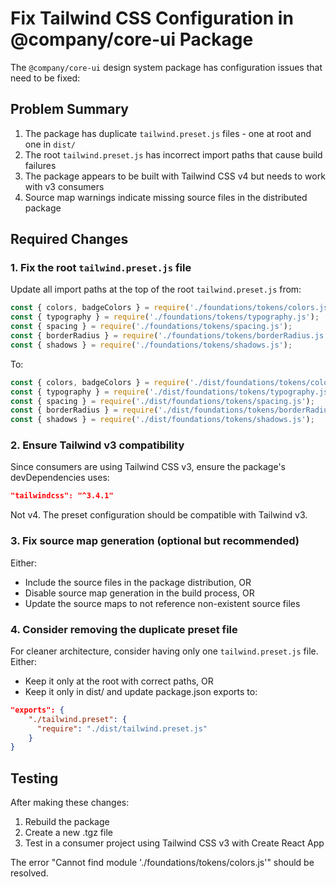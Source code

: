 # Fix Tailwind CSS Configuration in @company/core-ui Package

The `@company/core-ui` design system package has configuration issues that need to be fixed:

## Problem Summary

1. The package has duplicate `tailwind.preset.js` files - one at root and one in `dist/`
2. The root `tailwind.preset.js` has incorrect import paths that cause build failures
3. The package appears to be built with Tailwind CSS v4 but needs to work with v3 consumers
4. Source map warnings indicate missing source files in the distributed package

## Required Changes

### 1. Fix the root `tailwind.preset.js` file

Update all import paths at the top of the root `tailwind.preset.js` from:

```javascript
const { colors, badgeColors } = require('./foundations/tokens/colors.js');
const { typography } = require('./foundations/tokens/typography.js');
const { spacing } = require('./foundations/tokens/spacing.js');
const { borderRadius } = require('./foundations/tokens/borderRadius.js');
const { shadows } = require('./foundations/tokens/shadows.js');
```

To:

```javascript
const { colors, badgeColors } = require('./dist/foundations/tokens/colors.js');
const { typography } = require('./dist/foundations/tokens/typography.js');
const { spacing } = require('./dist/foundations/tokens/spacing.js');
const { borderRadius } = require('./dist/foundations/tokens/borderRadius.js');
const { shadows } = require('./dist/foundations/tokens/shadows.js');
```

### 2. Ensure Tailwind v3 compatibility

Since consumers are using Tailwind CSS v3, ensure the package's devDependencies uses:

```json
"tailwindcss": "^3.4.1"
```

Not v4. The preset configuration should be compatible with Tailwind v3.

### 3. Fix source map generation (optional but recommended)

Either:
- Include the source files in the package distribution, OR
- Disable source map generation in the build process, OR  
- Update the source maps to not reference non-existent source files

### 4. Consider removing the duplicate preset file

For cleaner architecture, consider having only one `tailwind.preset.js` file. Either:
- Keep it only at the root with correct paths, OR
- Keep it only in dist/ and update package.json exports to:

```json
"exports": {
    "./tailwind.preset": {
      "require": "./dist/tailwind.preset.js"
    }
}
```

## Testing

After making these changes:
1. Rebuild the package
2. Create a new .tgz file
3. Test in a consumer project using Tailwind CSS v3 with Create React App

The error "Cannot find module './foundations/tokens/colors.js'" should be resolved.
